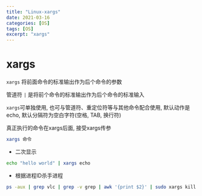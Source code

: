```yaml
---
title: "Linux-xargs"
date: 2021-03-16
categories: [OS]
tags: [OS]
excerpt: "xargs"
---
```


# xargs

`xargs` 将前面命令的标准输出作为后个命令的参数

管道符 `|` 是将前个命令的标准输出作为后个命令的标准输入

`xargs`可单独使用, 也可与管道符、重定位符等与其他命令配合使用, 默认动作是echo, 默认分隔符为空白字符(空格, TAB, 换行符)

真正执行的命令在xargs后面, 接受xargs传参

```sh
xargs 命令
```

- 二次显示

```sh
echo "hello world" | xargs echo
```

- 根据进程ID杀手进程

```sh
ps -aux | grep vlc | grep -v grep | awk '{print $2}' | sudo xargs kill -9
```
